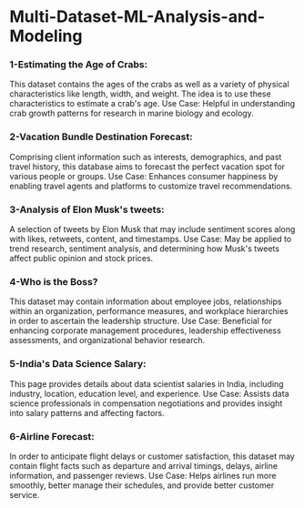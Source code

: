 # Multi-Dataset-ML-Analysis-and-Modeling

### 1-Estimating the Age of Crabs:
This dataset contains the ages of the crabs as well as a variety of physical characteristics like length, width, and weight. The idea is to use these characteristics to estimate a crab's age.
Use Case: Helpful in understanding crab growth patterns for research in marine biology and ecology.

### 2-Vacation Bundle Destination Forecast:
Comprising client information such as interests, demographics, and past travel history, this database aims to forecast the perfect vacation spot for various people or groups.
Use Case: Enhances consumer happiness by enabling travel agents and platforms to customize travel recommendations.

### 3-Analysis of Elon Musk's tweets:
A selection of tweets by Elon Musk that may include sentiment scores along with likes, retweets, content, and timestamps.
Use Case: May be applied to trend research, sentiment analysis, and determining how Musk's tweets affect public opinion and stock prices.

### 4-Who is the Boss?
This dataset may contain information about employee jobs, relationships within an organization, performance measures, and workplace hierarchies in order to ascertain the leadership structure.
Use Case: Beneficial for enhancing corporate management procedures, leadership effectiveness assessments, and organizational behavior research.

### 5-India's Data Science Salary:
This page provides details about data scientist salaries in India, including industry, location, education level, and experience.
Use Case: Assists data science professionals in compensation negotiations and provides insight into salary patterns and affecting factors.

### 6-Airline Forecast:
In order to anticipate flight delays or customer satisfaction, this dataset may contain flight facts such as departure and arrival timings, delays, airline information, and passenger reviews.
Use Case: Helps airlines run more smoothly, better manage their schedules, and provide better customer service.
